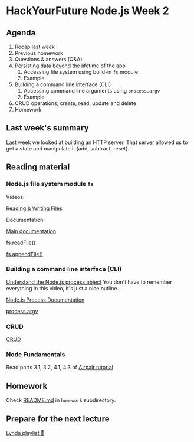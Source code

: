# HackYourFuture Node.js Week 2

## Agenda

1. Recap last week
2. Previous homework
3. Questions & answers (Q&A)
4. Persisting data beyond the lifetime of the app
   1. Accessing file system using build-in `fs` module
   2. Example
5. Building a command line interface (CLI)
   1. Accessing command line arguments using `process.argv`
   2. Example
6. CRUD operations, create, read, update and delete
7. Homework

## Last week's summary

Last week we looked at building an HTTP server. That server allowed us to get a
state and manipulate it (add, subtract, reset).

## Reading material

### Node.js file system module `fs`

Videos:

[Reading & Writing Files](https://www.youtube.com/watch?v=U57kU311-nE&index=9&list=PL4cUxeGkcC9gcy9lrvMJ75z9maRw4byYp)

Documentation:

[Main documentation](https://nodejs.org/docs/latest-v8.x/api/fs.html)

[fs.readFile()](https://nodejs.org/docs/latest-v8.x/api/fs.html#fs_fs_readfile_path_options_callback)

[fs.appendFile()](https://nodejs.org/docs/latest-v8.x/api/fs.html#fs_fs_appendfile_file_data_options_callback)

### Building a command line interface (CLI)

[Understand the Node.js process object](https://egghead.io/lessons/node-js-understand-the-node-js-process-object)
You don't have to remember everything in this video, it's just a nice outline.

[Node.js Process Documentation](https://nodejs.org/docs/latest-v8.x/api/process.html)

[process.argv](https://nodejs.org/docs/latest-v8.x/api/process.html#process_process_argv)

### CRUD

[CRUD](https://en.wikipedia.org/wiki/Create%2C_read%2C_update_and_delete)

### Node Fundamentals

Read parts 3.1, 3.2, 4.1, 4.3 of [Airpair tutorial](https://www.airpair.com/javascript/node-js-tutorial#3-node-fundamentals)

## Homework

Check [README.md](homework/README.md) in `homework` subdirectory.

## Prepare for the next lecture

[Lynda playlist :information_desk_person:](https://www.lynda.com/SharedPlaylist/e8a2fec772bb462da38429629a34f3b7)
